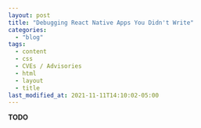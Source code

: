 ```yaml
---
layout: post
title: "Debugging React Native Apps You Didn't Write"
categories:
  - "blog"
tags:
  - content
  - css
  - CVEs / Advisories
  - html
  - layout
  - title
last_modified_at: 2021-11-11T14:10:02-05:00
---
```


**TODO**  